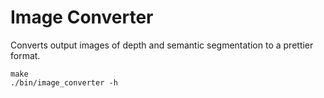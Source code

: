 Image Converter
===============

Converts output images of depth and semantic segmentation to a prettier format.

    make
    ./bin/image_converter -h
